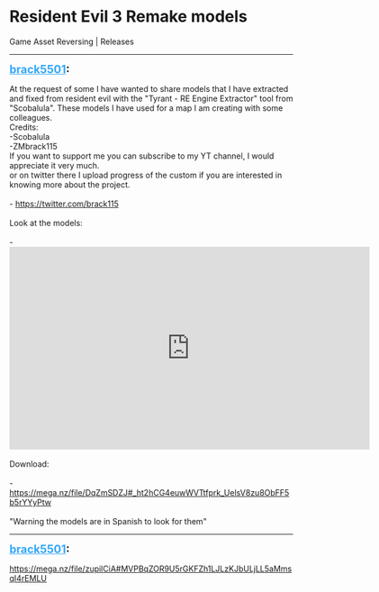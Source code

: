 # Resident Evil 3 Remake models
Game Asset Reversing | Releases

---
<strong style="font-size: 1.4em;"><span style="text-decoration: underline;text-decoration-color: #34a7f9;"><span style="color:#34a7f9;">brack5501</span></span>:</strong>

<p>At the request of some I have wanted to share models that I have extracted and fixed from resident evil with the &quot;Tyrant - RE Engine Extractor&quot; tool from &quot;Scobalula&quot;. These models I have used for a map I am creating with some colleagues.<br />Credits:<br /> -Scobalula<br />-ZMbrack115<br />If you want to support me you can subscribe to my YT channel, I would appreciate it very much.<br />or on twitter there I upload progress of the custom if you are interested in knowing more about the project.<br /><br />- <a href="https://twitter.com/brack115">https://twitter.com/brack115</a><br /><br />Look at the models:<br /><br />- <iframe type="text/html" width="640" height="360" src="https://www.youtube.com/embed/N8O7xyKdv7I" frameborder="0"></iframe><br /><br />Download: <br /><br />- <a href="https://mega.nz/file/DqZmSDZJ#_ht2hCG4euwWVTtfprk_UelsV8zu8ObFF5b5rYYyPtw">https://mega.nz/file/DqZmSDZJ#_ht2hCG4euwWVTtfprk_UelsV8zu8ObFF5b5rYYyPtw</a><br /><br />&quot;Warning the models are in Spanish to look for them&quot;</p>

---
<strong style="font-size: 1.4em;"><span style="text-decoration: underline;text-decoration-color: #34a7f9;"><span style="color:#34a7f9;">brack5501</span></span>:</strong>

<p><a href="https://mega.nz/file/zupilCiA#MVPBqZOR9U5rGKFZh1LJLzKJbULjLL5aMmsqI4rEMLU">https://mega.nz/file/zupilCiA#MVPBqZOR9U5rGKFZh1LJLzKJbULjLL5aMmsqI4rEMLU</a></p>
